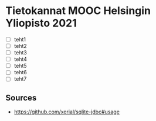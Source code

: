 # Tietokannat MOOC Helsingin Yliopisto 2021

- [ ] teht1
- [ ] teht2
- [ ] teht3
- [ ] teht4
- [ ] teht5
- [ ] teht6
- [ ] teht7

## Sources

- https://github.com/xerial/sqlite-jdbc#usage